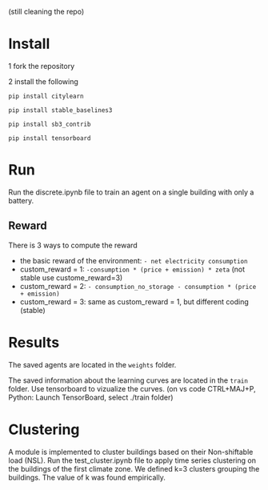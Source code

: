 (still cleaning the repo)


# Install

1 fork the repository

2 install the following

``pip install citylearn``

``pip install stable_baselines3``

``pip install sb3_contrib``

``pip install tensorboard``


# Run
Run the discrete.ipynb file to train an agent on a single building with only a battery.

## Reward
There is 3 ways to compute the reward
 * the basic reward of the environment: ``- net electricity consumption``
 * custom_reward = 1: ``-consumption * (price + emission) * zeta`` (not stable use custome_reward=3)
 * custom_reward = 2: ``- consumption_no_storage - consumption * (price + emission)``
 * custom_reward = 3: same as custom_reward = 1, but different coding (stable)

# Results
The saved agents are located in the ``weights`` folder.

The saved information about the learning curves are located in the ``train`` folder.
Use tensorboard to vizualize the curves. (on vs code CTRL+MAJ+P, Python: Launch TensorBoard, select ./train folder)


# Clustering
A module is implemented to cluster buildings based on their Non-shiftable load (NSL).
Run the test_cluster.ipynb file to apply time series clustering on the buildings of the first climate zone.
We defined k=3 clusters grouping the buildings. The value of k was found empirically.
